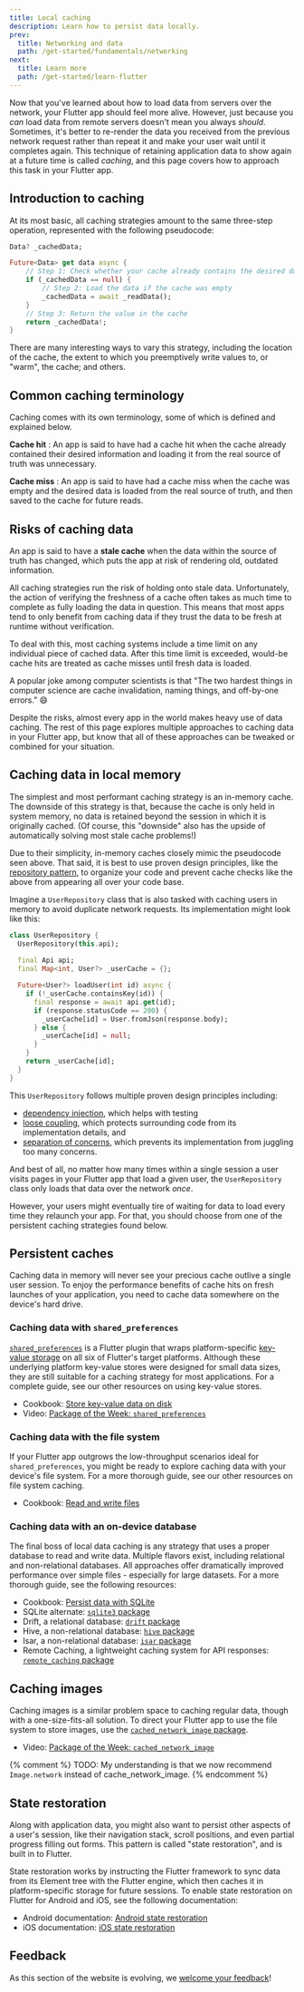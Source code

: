 ```yaml
---
title: Local caching
description: Learn how to persist data locally.
prev:
  title: Networking and data
  path: /get-started/fundamentals/networking
next:
  title: Learn more
  path: /get-started/learn-flutter
---
```


Now that you've learned about how to load data from servers
over the network, your Flutter app should feel more alive.
However, just because you *can* load data from remote servers
doesn't mean you always *should*. Sometimes, it's better to
re-render the data you received from the previous network
request rather than repeat it and make your user wait until
it completes again. This technique of retaining application
data to show again at a future time is called *caching*, and
this page covers how to approach this task in your Flutter app.

## Introduction to caching

At its most basic, all caching strategies amount to the same
three-step operation, represented with the following pseudocode:

```dart
Data? _cachedData;

Future<Data> get data async {
    // Step 1: Check whether your cache already contains the desired data
    if (_cachedData == null) {
        // Step 2: Load the data if the cache was empty
        _cachedData = await _readData();
    }
    // Step 3: Return the value in the cache
    return _cachedData!;
}
```

There are many interesting ways to vary this strategy,
including the location of the cache, the extent to which you
preemptively write values to, or "warm", the cache; and others.

## Common caching terminology

Caching comes with its own terminology, some of which is
defined and explained below.

**Cache hit**
: An app is said to have had a cache hit when the cache already
  contained their desired information and loading it from the
  real source of truth was unnecessary.

**Cache miss**
: An app is said to have had a cache miss when the cache was
  empty and the desired data is loaded from the real source
  of truth, and then saved to the cache for future reads.

## Risks of caching data

An app is said to have a **stale cache** when the data within 
the source of truth has changed, which puts the app at risk
of rendering old, outdated information.

All caching strategies run the risk of holding onto stale data.
Unfortunately, the action of verifying the freshness of a cache
often takes as much time to complete as fully loading the data
in question. This means that most apps tend to only benefit
from caching data if they trust the data to be fresh at runtime
without verification.

To deal with this, most caching systems include a time limit
on any individual piece of cached data. After this time limit
is exceeded, would-be cache hits are treated as cache misses
until fresh data is loaded.

A popular joke among computer scientists is that "The two
hardest things in computer science are cache invalidation,
naming things, and off-by-one errors." 😄

Despite the risks, almost every app in the world makes heavy
use of data caching. The rest of this page explores multiple
approaches to caching data in your Flutter app, but know that
all of these approaches can be tweaked or combined for your
situation.

## Caching data in local memory

The simplest and most performant caching strategy is an
in-memory cache. The downside of this strategy is that,
because the cache is only held in system memory, no data is
retained beyond the session in which it is originally cached.
(Of course, this "downside" also has the upside of automatically
solving most stale cache problems!)

Due to their simplicity, in-memory caches closely mimic
the pseudocode seen above. That said, it is best to use proven
design principles, like the [repository pattern][],
to organize your code and prevent cache checks like the above
from appearing all over your code base.

Imagine a `UserRepository` class that is also tasked with
caching users in memory to avoid duplicate network requests.
Its implementation might look like this:

```dart
class UserRepository {
  UserRepository(this.api);
  
  final Api api;
  final Map<int, User?> _userCache = {};

  Future<User?> loadUser(int id) async {
    if (!_userCache.containsKey(id)) {
      final response = await api.get(id);
      if (response.statusCode == 200) {
        _userCache[id] = User.fromJson(response.body);
      } else {
        _userCache[id] = null;
      }
    }
    return _userCache[id];
  }
}
```

This `UserRepository` follows multiple proven design
principles including:

* [dependency injection][], which helps with testing
* [loose coupling][], which protects surrounding code from
its implementation details, and
* [separation of concerns][], which prevents its implementation
from juggling too many concerns.

And best of all, no matter how many times within a single session
a user visits pages in your Flutter app that load a given user,
the `UserRepository` class only loads that data over the network *once*.

However, your users might eventually tire of waiting for data
to load every time they relaunch your app. For that, you should
choose from one of the persistent caching strategies found below.

[dependency injection]: https://en.wikipedia.org/wiki/Dependency_injection
[loose coupling]: https://en.wikipedia.org/wiki/Loose_coupling
[repository Pattern]: https://medium.com/@pererikbergman/repository-design-pattern-e28c0f3e4a30
[separation of concerns]: https://en.wikipedia.org/wiki/Separation_of_concerns

## Persistent caches

Caching data in memory will never see your precious cache
outlive a single user session.
To enjoy the performance benefits of cache hits on fresh
launches of your application, you need to cache data somewhere
on the device's hard drive.

### Caching data with `shared_preferences`

[`shared_preferences`][] is a Flutter plugin that wraps
platform-specific [key-value storage][] on all six of Flutter's
target platforms.
Although these underlying platform key-value stores were designed
for small data sizes, they are still suitable for a caching
strategy for most applications.
For a complete guide, see our other resources on using key-value stores.

* Cookbook: [Store key-value data on disk][]
* Video: [Package of the Week: `shared_preferences`][]

[key-value storage]: https://en.wikipedia.org/wiki/Key%E2%80%93value_database
[Package of the Week: `shared_preferences`]: https://www.youtube.com/watch?v=sa_U0jffQII
[`shared_preferences`]: {{site.pub-pkg}}/shared_preferences
[Store key-value data on disk]: /cookbook/persistence/key-value

### Caching data with the file system

If your Flutter app outgrows the low-throughput scenarios
ideal for `shared_preferences`, you might be ready to explore
caching data with your device's file system.
For a more thorough guide, see our other resources on
file system caching.

* Cookbook: [Read and write files][]

[Read and write files]: /cookbook/persistence/reading-writing-files

### Caching data with an on-device database

The final boss of local data caching is any strategy
that uses a proper database to read and write data.
Multiple flavors exist, including relational and
non-relational databases.
All approaches offer dramatically improved performance over
simple files - especially for large datasets.
For a more thorough guide, see the following resources:

* Cookbook: [Persist data with SQLite][]
* SQLite alternate: [`sqlite3` package][]
* Drift, a relational database: [`drift` package][]
* Hive, a non-relational database: [`hive` package][]
* Isar, a non-relational database: [`isar` package][]
* Remote Caching, a lightweight caching system for API responses: [`remote_caching` package][]

[`drift` package]: {{site.pub-pkg}}/drift
[`hive` package]: {{site.pub-pkg}}/hive
[`isar` package]: {{site.pub-pkg}}/isar
[`remote_caching` package]: {{site.pub-pkg}}/remote_caching

[Persist data with SQLite]: /cookbook/persistence/sqlite
[`sqlite3` package]: {{site.pub-pkg}}/sqlite3

## Caching images

Caching images is a similar problem space to caching regular data,
though with a one-size-fits-all solution.
To direct your Flutter app to use the file system to store images,
use the [`cached_network_image` package][].

* Video: [Package of the Week: `cached_network_image`][]

{% comment %}
TODO: My understanding is that we now recommend `Image.network` instead of cache_network_image.
{% endcomment %}

[`cached_network_image` package]: {{site.pub-pkg}}/cached_network_image
[Package of the Week: `cached_network_image`]: https://www.youtube.com/watch?v=fnHr_rsQwDA

## State restoration

Along with application data, you might also want to persist other
aspects of a user's session, like their navigation stack, scroll
positions, and even partial progress filling out forms. This
pattern is called "state restoration", and is built in to Flutter.

State restoration works by instructing the Flutter framework
to sync data from its Element tree with the Flutter engine,
which then caches it in platform-specific storage for future 
sessions. To enable state restoration on Flutter for Android
and iOS, see the following documentation:

* Android documentation: [Android state restoration][]
* iOS documentation: [iOS state restoration][]

[Android state restoration]: /platform-integration/android/restore-state-android
[iOS state restoration]: /platform-integration/ios/restore-state-ios

## Feedback

As this section of the website is evolving, 
we [welcome your feedback][]!

[welcome your feedback]: https://google.qualtrics.com/jfe/form/SV_6A9KxXR7XmMrNsy?page="local-caching"
